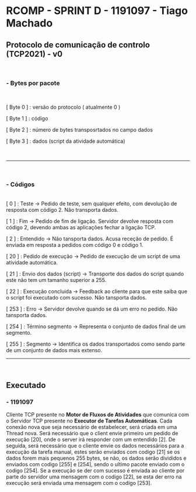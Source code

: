 # RCOMP - SPRINT D - 1191097 - Tiago Machado
 
## Protocolo de comunicação de controlo (TCP2021) - v0
<br>

### - Bytes por pacote 

<br>

[ Byte 0 ] : versão do protocolo ( atualmente 0 )

[ Byte 1 ] : código

[ Byte 2 ] : número de bytes transposrtados no campo dados

[ Byte 3 ] : dados (script da atividade automática)

<br>

---
<br>

### - Códigos
<br>
[ 0 ] : Teste -> Pedido de teste, sem qualquer efeito, com devolução de resposta com código 2. Não transporta dados.

[ 1 ] : Fim -> Pedido de fim de ligação. Servidor devolve resposta com código 2, devendo ambas as aplicações fechar a ligação TCP.

[ 2 ] : Entendido -> Não tansporta dados. Acusa receção de pedido. É
enviada em resposta a pedidos com código 0 e código 1.

[ 20 ] : Pedido de execução -> Pedido de execução de um script de uma atividade automática.

[ 21 ] : Envio dos dados (script) -> Transporte dos dados do script quando este não tem um tamanho superior a 255.

[ 22 ] : Execução concluida ->  Feedback ao cliente para que este saiba que o script foi executado com sucesso. Não tansporta dados. 

[ 253 ] : Erro -> Servidor devolve quando se dá um erro no pedido. Não tansporta dados.

[ 254 ] : Término segmento -> Representa o conjunto de dados final de um segmento.

[ 255 ] : Segmento -> Identifica os dados transportados como sendo parte de um conjunto de dados mais extenso.

---
<br>


## Executado

### - 1191097

Cliente TCP presente no <b>Motor de Fluxos de Atividades</b> que comunica com o Servidor TCP presente no <b>Executor de Tarefas Automáticas</b>.
Cada conexão nova que seja necessário de estabelecer, será criada em uma Thread nova. Será necessário que o client envie primeiro um pedido de execução [20], onde o server irá responder com um entendido [2]. De seguida, será necessário que o cliente envie os dados necessários para a execução da tarefa manual, estes serão enviados com codigo [21] se os dados forem mais pequenos 255 bytes, se não, os dados serão divididos e enviados com codigo [255] e [254], sendo o ultimo pacote enviado com o codigo [254]. Se a execução se der com sucesso é enviada ao cliente por parte do servidor uma mensagem com o codigo [22], se esta der erro na execução será enviada uma mensagem com o codigo [253].
